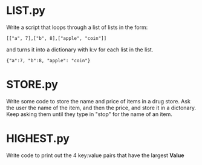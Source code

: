 # LIST.py

Write a script that loops  through a list of lists in the form:

```
[["a", 7],["b", 8],["apple", "coin"]]
```

and turns it into a dictionary with k:v for each list in the list.

```
{"a":7, "b":8, "apple": "coin"}
```

#  STORE.py
Write some code  to store the name and price of items in a drug  store. Ask the user the name of the  item, and then the price, and store it in a dictonary. Keep asking them until  they type in "stop" for the name of an item.

# HIGHEST.py
Write code to print out the 4 key:value pairs that have the largest **Value**
